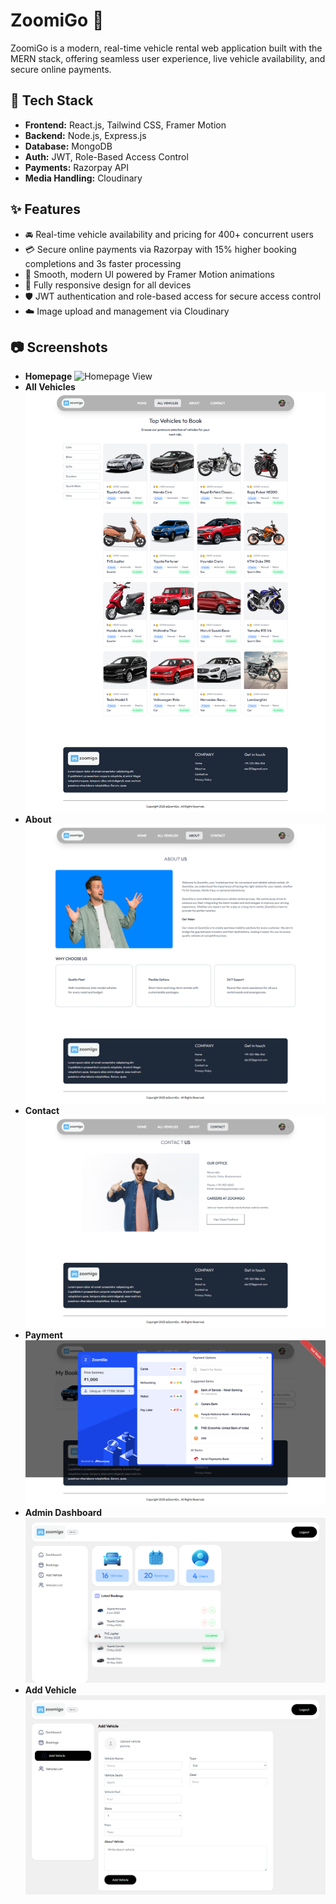 # ZoomiGo 🚗

ZoomiGo is a modern, real-time vehicle rental web application built with the MERN stack, offering seamless user experience, live vehicle availability, and secure online payments.

## 🚀 Tech Stack

- **Frontend:** React.js, Tailwind CSS, Framer Motion  
- **Backend:** Node.js, Express.js  
- **Database:** MongoDB  
- **Auth:** JWT, Role-Based Access Control  
- **Payments:** Razorpay API  
- **Media Handling:** Cloudinary  

## ✨ Features

- 🚘 Real-time vehicle availability and pricing for 400+ concurrent users
- 💳 Secure online payments via Razorpay with 15% higher booking completions and 3s faster processing
- 🎨 Smooth, modern UI powered by Framer Motion animations
- 📱 Fully responsive design for all devices
- 🛡️ JWT authentication and role-based access for secure access control
- ☁️ Image upload and management via Cloudinary

## 📷 Screenshots

- **Homepage**
![Homepage View](./Screenshots/homepage.png)
- **All Vehicles**
![All Vehicles](./Screenshots/all-vehicles.png)
- **About**
![About](./Screenshots/about.png)
- **Contact**
![Contact](./Screenshots/contact.png)
- **Payment**
![Payment](./Screenshots/payment.png)
-  **Admin Dashboard**
![Admin Dashboard](./Screenshots/admin-dashboard.png)
- **Add Vehicle**
![Add Vehicle](./Screenshots/add-vehicle.png)
